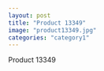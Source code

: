 ```yaml
---
layout: post
title: "Product 13349"
image: "product13349.jpg"
categories: "category1"
---
```

Product 13349
